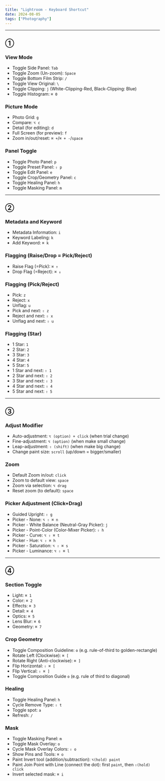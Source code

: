 ```yaml
---
title: "Lightroom - Keyboard Shortcut"
date: 2024-08-05
tags: ["Photography"]
---
```



------------------------------------------------------------------------
## ①

### View Mode
- Toggle Side Panel: `Tab`
- Toggle Zoom (Un-zoom): `Space`
- Toggle Bottom Film Strip: `/`
- Toggle View Original: `\`
- Toggle Clipping: `j` (White-Clipping-Red, Black-Clipping: Blue)
- Toggle Histogram: `⌘ 0`

### Picture Mode
- Photo Grid: `g`
- Compare: `⌥ c`
- Detail (for editing): `d`
- Full Screen (for preview): `f`
- Zoom in/out/reset: `⌘ +`/`⌘ + -`/`space`

### Panel Toggle
- Toggle Photo Panel: `p`
- Toggle Preset Panel: `⇧ p`
- Toggle Edit Panel: `e`
- Toggle Crop/Geometry Panel: `c`
- Toggle Healing Panel: `h`
- Toggle Masking Panel: `m`


------------------------------------------------------------------------
## ②

### Metadata and Keyword
- Metadata Information: `i`
- Keyword Labeling: `k`
- Add Keyword: `⌘ k`

### Flagging (Raise/Drop = Pick/Reject)
- Raise Flag (=Pick): `⌘ ↑`
- Drop Flag (=Reject): `⌘ ↓`

### Flagging (Pick/Reject)
- Pick: `z`
- Reject: `x`
- Unflag: `u`
- Pick and next: `⇧ z`
- Reject and next: `⇧ x`
- Unflag and next: `⇧ u`

### Flagging (Star)
- 1 Star: `1`
- 2 Star: `2`
- 3 Star: `3`
- 4 Star: `4`
- 5 Star: `5`
- 1 Star and next: `⇧ 1`
- 2 Star and next: `⇧ 2`
- 3 Star and next: `⇧ 3`
- 4 Star and next: `⇧ 4`
- 5 Star and next: `⇧ 5`


------------------------------------------------------------------------
## ③

### Adjust Modifier
- Auto-adjustment: `⌥ (option) + click` (when trial change)
- Fine-adjustment: `⌥ (option)` (when make small change)
- Leap-adjustment: `⇧ (shift)` (when make big change)
- Change paint size: `scroll` (up/down = bigger/smaller)


### Zoom
- Default Zoom in/out: `click`
- Zoom to default view: `space`
- Zoom via selection: `⌥ drag`
- Reset zoom (to default): `space`


### Picker Adjustment (Click+Drag)
- Guided Upright: `⇧ g`
- Picker - None: `⌥ ⇧ ⌘ n`
- Picker - White Balance (Neutral-Gray Picker): `j`
- Picker - Point-Color (Color-Mixer Picker): `⇧ h`
- Picker - Curve: `⌥ ⇧ ⌘ t`
- Picker - Hue: `⌥ ⇧ ⌘ h`
- Picker - Saturation: `⌥ ⇧ ⌘ s`
- Picker - Luminance: `⌥ ⇧ ⌘ l`


------------------------------------------------------------------------
## ④

### Section Toggle
- Light: `⌘ 1`
- Color: `⌘ 2`
- Effects: `⌘ 3`
- Detail: `⌘ 4`
- Optics: `⌘ 5`
- Lens Blur: `⌘ 6`
- Geometry: `⌘ 7`

### Crop Geometry
- Toggle Composition Guideline: `o` (e.g. rule-of-third to golden-rectangle)
- Rotate Left (Clockwise): `⌘ [`
- Rotate Right (Anti-clockwise): `⌘ ]`
- Flip Horizontal: `⇧ ⌘ [`
- Flip Vertical: `⇧ ⌘ ]`
- Toggle Composition Guide `o` (e.g. rule of third to diagonal)

### Healing
- Toggle Healing Panel: `h`
- Cycle Remove Type: `⇧ t`
- Toggle spot: `a`
- Refresh: `/`

### Mask
- Toggle Masking Panel: `m`
- Toggle Mask Overlay: `o`
- Cycle Mask Overlay Colors: `⇧ o`
- Show Pins and Tools: `⌘ o`
- Paint Invert tool (addition/subtraction): `⌥(hold) paint`
- Paint Join Point with Line (connect the dot): first `paint`, then `⇧(hold) click`
- Invert selected mask: `⌘ i`

